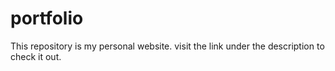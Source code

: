 # portfolio

This repository is my personal website.
visit the link under the description to check it out.
